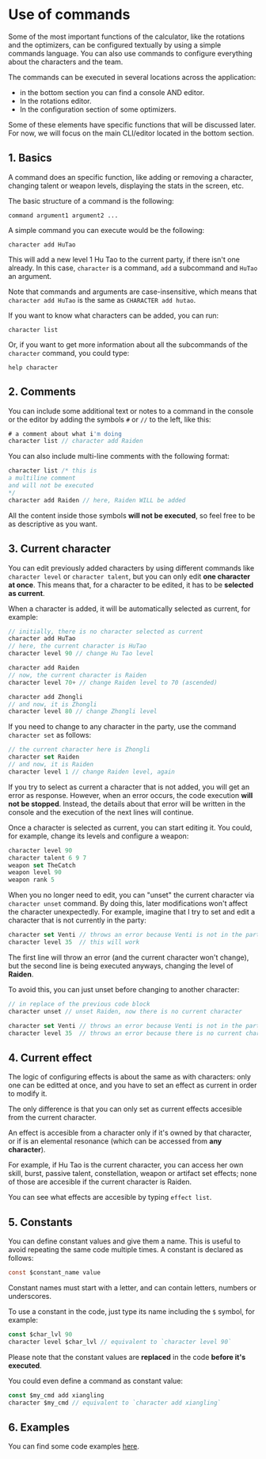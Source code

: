 # Use of commands
Some of the most important functions of the calculator, like the rotations and the optimizers, can be configured textually by using a simple commands language. You can also use commands to configure everything about the characters and the team.

The commands can be executed in several locations across the application: 
- in the bottom section you can find a console AND editor.
- In the rotations editor.
- In the configuration section of some optimizers.

Some of these elements have specific functions that will be discussed later. For now, we will focus on the main CLI/editor located in the bottom section.

## 1. Basics
A command does an specific function, like adding or removing a character, changing talent or weapon levels, displaying the stats in the screen, etc.

The basic structure of a command is the following:
```
command argument1 argument2 ...
```

A simple command you can execute would be the following:
```
character add HuTao
```
This will add a new level 1 Hu Tao to the current party, if there isn't one already. In this case, `character` is a command, `add` a subcommand and `HuTao` an argument.

Note that commands and arguments are case-insensitive, which means that `character add HuTao` is the same as `CHARACTER add hutao`.

If you want to know what characters can be added, you can run:
```
character list
```
Or, if you want to get more information about all the subcommands of the `character` command, you could type:
```
help character
```

## 2. Comments
You can include some additional text or notes to a command in the console or the editor by adding the symbols `#` or `//` to the left, like this:
```js
# a comment about what i'm doing
character list // character add Raiden
```
You can also include multi-line comments with the following format:
```js
character list /* this is
a multiline comment
and will not be executed
*/
character add Raiden // here, Raiden WILL be added
```

All the content inside those symbols **will not be executed**, so feel free to be as descriptive as you want.

## 3. Current character
You can edit previously added characters by using different commands like `character level` or `character talent`, but you can only edit **one character at once**. This means that, for a character to be edited, it has to be **selected as current**.

When a character is added, it will be automatically selected as current, for example:
```js
// initially, there is no character selected as current
character add HuTao
// here, the current character is HuTao
character level 90 // change Hu Tao level

character add Raiden
// now, the current character is Raiden
character level 70+ // change Raiden level to 70 (ascended)

character add Zhongli
// and now, it is Zhongli
character level 80 // change Zhongli level
```
If you need to change to any character in the party, use the command `character set` as follows:
```js
// the current character here is Zhongli
character set Raiden
// and now, it is Raiden
character level 1 // change Raiden level, again
```
If you try to select as current a character that is not added, you will get an error as response. However, when an error occurs, the code execution **will not be stopped**. Instead, the details about that error will be written in the console and the execution of the next lines will continue.

Once a character is selected as current, you can start editing it. You could, for example, change its levels and configure a weapon:
```js
character level 90
character talent 6 9 7
weapon set TheCatch
weapon level 90
weapon rank 5
```

When you no longer need to edit, you can "unset" the current character via `character unset` command. By doing this, later modifications won't affect the character unexpectedly. For example, imagine that I try to set and edit a character that is not currently in the party:
```js
character set Venti // throws an error because Venti is not in the party
character level 35  // this will work
```
The first line will throw an error (and the current character won't change), but the second line is being executed anyways, changing the level of **Raiden**.

To avoid this, you can just unset before changing to another character:
```js
// in replace of the previous code block
character unset // unset Raiden, now there is no current character

character set Venti // throws an error because Venti is not in the party
character level 35  // throws an error because there is no current character selected.
```

## 4. Current effect
The logic of configuring effects is about the same as with characters: only one can be editted at once, and you have to set an effect as current in order to modify it.

The only difference is that you can only set as current effects accesible from the current character. 

An effect is accesible from a character only if it's owned by that character, or if is an elemental resonance (which can be accessed from **any character**).

For example, if Hu Tao is the current character, you can access her own skill, burst, passive talent, constellation, weapon or artifact set effects; none of those are accesible if the current character is Raiden.

You can see what effects are accesible by typing `effect list`.

## 5. Constants
You can define constant values and give them a name. This is useful to avoid repeating the same code multiple times. A constant is declared as follows:
```cs
const $constant_name value
```
Constant names must start with a letter, and can contain letters, numbers or underscores.

To use a constant in the code, just type its name including the `$` symbol, for example:
```js
const $char_lvl 90
character level $char_lvl // equivalent to `character level 90`
```
Please note that the constant values are **replaced** in the code **before it's executed**.

You could even define a command as constant value:
```js
const $my_cmd add xiangling
character $my_cmd // equivalent to `character add xiangling`
```

## 6. Examples
You can find some code examples [here](./examples/index.md).